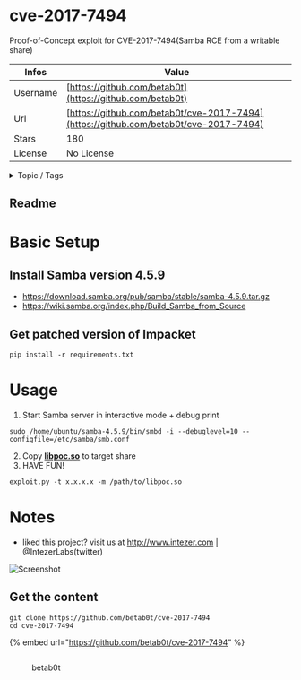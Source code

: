 # cve-2017-7494

Proof-of-Concept exploit for CVE-2017-7494(Samba RCE from a writable share)

| Infos    | Value                                                              |
| -------- | -------------------------------------------------------------------|
| Username | [https://github.com/betab0t](https://github.com/betab0t) |
| Url      | [https://github.com/betab0t/cve-2017-7494](https://github.com/betab0t/cve-2017-7494)                                               |
| Stars    | 180                                                          |
| License  | No License                                                        |

<details>

<summary>Topic / Tags</summary>



</details>

## Readme

# Basic Setup

## Install Samba version 4.5.9
* https://download.samba.org/pub/samba/stable/samba-4.5.9.tar.gz
* https://wiki.samba.org/index.php/Build_Samba_from_Source

## Get patched version of Impacket
`pip install -r requirements.txt`


# Usage
1. Start Samba server in interactive mode + debug print

`sudo /home/ubuntu/samba-4.5.9/bin/smbd -i --debuglevel=10 --configfile=/etc/samba/smb.conf`

2. Copy **[libpoc.so](payload/bin/libpoc.so)** to target share
3. HAVE FUN!

`exploit.py -t x.x.x.x -m /path/to/libpoc.so`

# Notes
* liked this project? visit us at http://www.intezer.com | @IntezerLabs(twitter)

![Screenshot](screenshot.png)



## Get the content

```
git clone https://github.com/betab0t/cve-2017-7494
cd cve-2017-7494
```

{% embed url="https://github.com/betab0t/cve-2017-7494" %}

<figure><img src="https://avatars.githubusercontent.com/u/40000473?v=4" alt=""><figcaption><p>betab0t</p></figcaption></figure>
